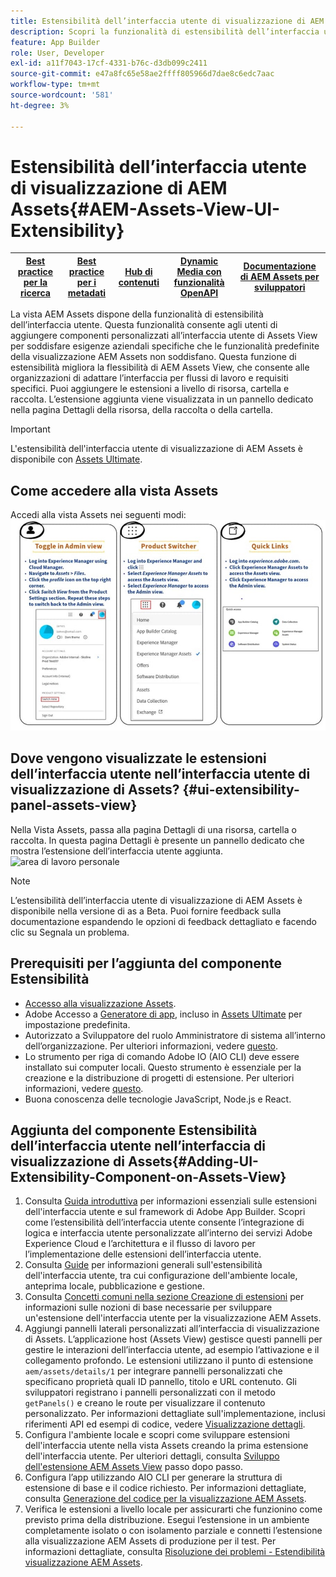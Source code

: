 ```yaml
---
title: Estensibilità dell’interfaccia utente di visualizzazione di AEM Assets
description: Scopri la funzionalità di estensibilità dell’interfaccia utente di AEM Assets View. L’interfaccia utente di AEM Assets View consente di aggiungere componenti personalizzati dell’interfaccia utente per soddisfare esigenze aziendali specifiche.
feature: App Builder
role: User, Developer
exl-id: a11f7043-17cf-4331-b76c-d3db099c2411
source-git-commit: e47a8fc65e58ae2ffff805966d7dae8c6edc7aac
workflow-type: tm+mt
source-wordcount: '581'
ht-degree: 3%

---
```


# Estensibilità dell’interfaccia utente di visualizzazione di AEM Assets{#AEM-Assets-View-UI-Extensibility}

| [Best practice per la ricerca](/help/assets/search-best-practices.md) | [Best practice per i metadati](/help/assets/metadata-best-practices.md) | [Hub di contenuti](/help/assets/product-overview.md) | [Dynamic Media con funzionalità OpenAPI](/help/assets/dynamic-media-open-apis-overview.md) | [Documentazione di AEM Assets per sviluppatori](https://developer.adobe.com/experience-cloud/experience-manager-apis/) |
| ------------- | --------------------------- |---------|----|-----|

La vista AEM Assets dispone della funzionalità di estensibilità dell’interfaccia utente. Questa funzionalità consente agli utenti di aggiungere componenti personalizzati all’interfaccia utente di Assets View per soddisfare esigenze aziendali specifiche che le funzionalità predefinite della visualizzazione AEM Assets non soddisfano. Questa funzione di estensibilità migliora la flessibilità di AEM Assets View, che consente alle organizzazioni di adattare l’interfaccia per flussi di lavoro e requisiti specifici.
Puoi aggiungere le estensioni a livello di risorsa, cartella e raccolta. L’estensione aggiunta viene visualizzata in un pannello dedicato nella pagina Dettagli della risorsa, della raccolta o della cartella.

>[!IMPORTANT]
> L&#39;estensibilità dell&#39;interfaccia utente di visualizzazione di AEM Assets è disponibile con [Assets Ultimate](/help/assets/assets-ultimate-overview.md).

## <a id="1"></a> Come accedere alla vista Assets

Accedi alla vista Assets nei seguenti modi:
![access-assets-view-ui](/help/assets/assets/access-assets-view.jpg)

## Dove vengono visualizzate le estensioni dell’interfaccia utente nell’interfaccia utente di visualizzazione di Assets? {#ui-extensibility-panel-assets-view}

Nella Vista Assets, passa alla pagina Dettagli di una risorsa, cartella o raccolta. In questa pagina Dettagli è presente un pannello dedicato che mostra l’estensione dell’interfaccia utente aggiunta.
![area di lavoro personale](/help/assets/assets/my-workspace-assets-view3.png)

>[!NOTE]
>
> L’estensibilità dell’interfaccia utente di visualizzazione di AEM Assets è disponibile nella versione di as a Beta. Puoi fornire feedback sulla documentazione espandendo le opzioni di feedback dettagliato e facendo clic su Segnala un problema.

## Prerequisiti per l’aggiunta del componente Estensibilità

* [Accesso alla visualizzazione Assets](#1).
* Adobe Accesso a [Generatore di app](https://developer.adobe.com/app-builder/docs/overview/), incluso in [Assets Ultimate](/help/assets/assets-ultimate-overview.md) per impostazione predefinita.
* Autorizzato a Sviluppatore del ruolo Amministratore di sistema all’interno dell’organizzazione. Per ulteriori informazioni, vedere [questo](https://developer.adobe.com/uix/docs/guides/get-access/).
* Lo strumento per riga di comando Adobe IO (AIO CLI) deve essere installato sui computer locali. Questo strumento è essenziale per la creazione e la distribuzione di progetti di estensione. Per ulteriori informazioni, vedere [questo](https://developer.adobe.com/app-builder/docs/getting_started/#local-environment-set-up).
* Buona conoscenza delle tecnologie JavaScript, Node.js e React.

## Aggiunta del componente Estensibilità dell’interfaccia utente nell’interfaccia di visualizzazione di Assets{#Adding-UI-Extensibility-Component-on-Assets-View}

1. Consulta [Guida introduttiva](https://developer.adobe.com/uix/docs/getting-started/) per informazioni essenziali sulle estensioni dell&#39;interfaccia utente e sul framework di Adobe App Builder. Scopri come l’estensibilità dell’interfaccia utente consente l’integrazione di logica e interfaccia utente personalizzate all’interno dei servizi Adobe Experience Cloud e l’architettura e il flusso di lavoro per l’implementazione delle estensioni dell’interfaccia utente.
1. Consulta [Guide](https://developer.adobe.com/uix/docs/guides/) per informazioni generali sull&#39;estensibilità dell&#39;interfaccia utente, tra cui configurazione dell&#39;ambiente locale, anteprima locale, pubblicazione e gestione.
1. Consulta [Concetti comuni nella sezione Creazione di estensioni](https://developer.adobe.com/uix/docs/services/aem-assets-view/api/commons/) per informazioni sulle nozioni di base necessarie per sviluppare un&#39;estensione dell&#39;interfaccia utente per la visualizzazione AEM Assets.
1. Aggiungi pannelli laterali personalizzati all’interfaccia di visualizzazione di Assets. L’applicazione host (Assets View) gestisce questi pannelli per gestire le interazioni dell’interfaccia utente, ad esempio l’attivazione e il collegamento profondo. Le estensioni utilizzano il punto di estensione `aem/assets/details/1` per integrare pannelli personalizzati che specificano proprietà quali ID pannello, titolo e URL contenuto. Gli sviluppatori registrano i pannelli personalizzati con il metodo `getPanels()` e creano le route per visualizzare il contenuto personalizzato. Per informazioni dettagliate sull&#39;implementazione, inclusi riferimenti API ed esempi di codice, vedere [Visualizzazione dettagli](https://developer.adobe.com/uix/docs/services/aem-assets-view/api/details-view/).
1. Configura l&#39;ambiente locale e scopri come sviluppare estensioni dell&#39;interfaccia utente nella vista Assets creando la prima estensione dell&#39;interfaccia utente. Per ulteriori dettagli, consulta [Sviluppo dell&#39;estensione AEM Assets View](https://developer.adobe.com/uix/docs/services/aem-assets-view/extension-development/) passo dopo passo.
1. Configura l’app utilizzando AIO CLI per generare la struttura di estensione di base e il codice richiesto. Per informazioni dettagliate, consulta [Generazione del codice per la visualizzazione AEM Assets](https://developer.adobe.com/uix/docs/services/aem-assets-view/code-generation/).
1. Verifica le estensioni a livello locale per assicurarti che funzionino come previsto prima della distribuzione. Esegui l’estensione in un ambiente completamente isolato o con isolamento parziale e connetti l’estensione alla visualizzazione AEM Assets di produzione per il test. Per informazioni dettagliate, consulta [Risoluzione dei problemi - Estendibilità visualizzazione AEM Assets](https://developer.adobe.com/uix/docs/services/aem-assets-view/debug/).
